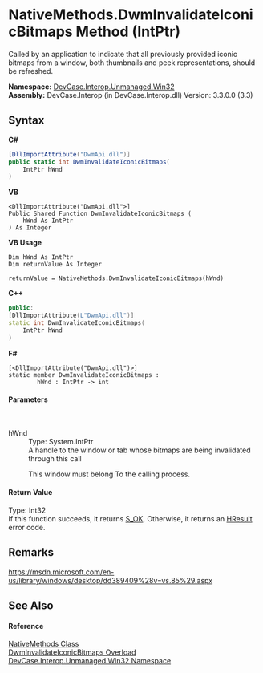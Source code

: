 # NativeMethods.DwmInvalidateIconicBitmaps Method (IntPtr)
 

Called by an application to indicate that all previously provided iconic bitmaps from a window, both thumbnails and peek representations, should be refreshed.

**Namespace:**&nbsp;<a href="N_DevCase_Interop_Unmanaged_Win32">DevCase.Interop.Unmanaged.Win32</a><br />**Assembly:**&nbsp;DevCase.Interop (in DevCase.Interop.dll) Version: 3.3.0.0 (3.3)

## Syntax

**C#**<br />
``` C#
[DllImportAttribute("DwmApi.dll")]
public static int DwmInvalidateIconicBitmaps(
	IntPtr hWnd
)
```

**VB**<br />
``` VB
<DllImportAttribute("DwmApi.dll">]
Public Shared Function DwmInvalidateIconicBitmaps ( 
	hWnd As IntPtr
) As Integer
```

**VB Usage**<br />
``` VB Usage
Dim hWnd As IntPtr
Dim returnValue As Integer

returnValue = NativeMethods.DwmInvalidateIconicBitmaps(hWnd)
```

**C++**<br />
``` C++
public:
[DllImportAttribute(L"DwmApi.dll")]
static int DwmInvalidateIconicBitmaps(
	IntPtr hWnd
)
```

**F#**<br />
``` F#
[<DllImportAttribute("DwmApi.dll")>]
static member DwmInvalidateIconicBitmaps : 
        hWnd : IntPtr -> int 

```


#### Parameters
&nbsp;<dl><dt>hWnd</dt><dd>Type: System.IntPtr<br />A handle to the window or tab whose bitmaps are being invalidated through this call 

 This window must belong To the calling process.</dd></dl>

#### Return Value
Type: Int32<br />If this function succeeds, it returns <a href="T_DevCase_Interop_Unmanaged_Win32_Enums_HResult">S_OK</a>. Otherwise, it returns an <a href="T_DevCase_Interop_Unmanaged_Win32_Enums_HResult">HResult</a> error code.

## Remarks
<a href="https://msdn.microsoft.com/en-us/library/windows/desktop/dd389409%28v=vs.85%29.aspx" target="_blank">https://msdn.microsoft.com/en-us/library/windows/desktop/dd389409%28v=vs.85%29.aspx</a>

## See Also


#### Reference
<a href="T_DevCase_Interop_Unmanaged_Win32_NativeMethods">NativeMethods Class</a><br /><a href="Overload_DevCase_Interop_Unmanaged_Win32_NativeMethods_DwmInvalidateIconicBitmaps">DwmInvalidateIconicBitmaps Overload</a><br /><a href="N_DevCase_Interop_Unmanaged_Win32">DevCase.Interop.Unmanaged.Win32 Namespace</a><br />